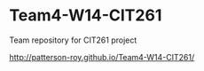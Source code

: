 Team4-W14-CIT261
================

Team repository for CIT261 project

http://patterson-roy.github.io/Team4-W14-CIT261/
